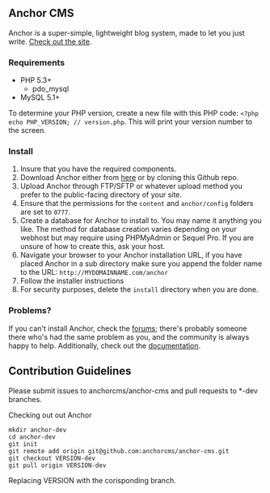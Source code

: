 ## Anchor CMS

Anchor is a super-simple, lightweight blog system, made to let you just write. [Check out the site](http://anchorcms.com/).

### Requirements

- PHP 5.3+
    - pdo\_mysql
- MySQL 5.1+

To determine your PHP version, create a new file with this PHP code: `<?php echo PHP_VERSION; // version.php`. This will print your version number to the screen.

### Install

1. Insure that you have the required components.
2. Download Anchor either from [here](http://anchorcms.com/download) or by cloning this Github repo.
3. Upload Anchor through FTP/SFTP or whatever upload method you prefer to the public-facing directory of your site.
4. Ensure that the permissions for the `content` and `anchor/config` folders are set to `0777`.
5. Create a database for Anchor to install to. You may name it anything you like. The method for database creation varies depending on your webhost but may require using PHPMyAdmin or Sequel Pro. If you are unsure of how to create this, ask your host.
6. Navigate your browser to your Anchor installation URL, if you have placed Anchor in a sub directory make sure you append the folder name to the URL: `http://MYDOMAINNAME.com/anchor`
7. Follow the installer instructions
8. For security purposes, delete the `install` directory when you are done.

### Problems?

If you can't install Anchor, check the [forums](http://forums.anchorcms.com/); there's probably someone there who's had the same problem as you, and the community is always happy to help. Additionally, check out the [documentation](http://anchorcms.com/docs).

## Contribution Guidelines

Please submit issues to anchorcms/anchor-cms and pull requests to *-dev branches.

Checking out out Anchor

	mkdir anchor-dev
	cd anchor-dev
	git init
	git remote add origin git@github.com:anchorcms/anchor-cms.git
	git checkout VERSION-dev
	git pull origin VERSION-dev

Replacing VERSION with the corisponding branch.